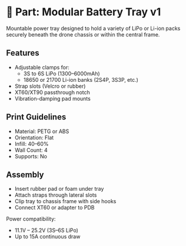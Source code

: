 # 🔋 Part: Modular Battery Tray v1

Mountable power tray designed to hold a variety of LiPo or Li-ion packs securely beneath the drone chassis or within the central frame.

## Features

- Adjustable clamps for:
  - 3S to 6S LiPo (1300–6000mAh)
  - 18650 or 21700 Li-ion banks (2S4P, 3S3P, etc.)
- Strap slots (Velcro or rubber)
- XT60/XT90 passthrough notch
- Vibration-damping pad mounts

## Print Guidelines

- Material: PETG or ABS
- Orientation: Flat
- Infill: 40–60%
- Wall Count: 4
- Supports: No

## Assembly

- Insert rubber pad or foam under tray
- Attach straps through lateral slots
- Clip tray to chassis frame with side hooks
- Connect XT60 or adapter to PDB

Power compatibility:
- 11.1V – 25.2V (3S–6S LiPo)
- Up to 15A continuous draw
